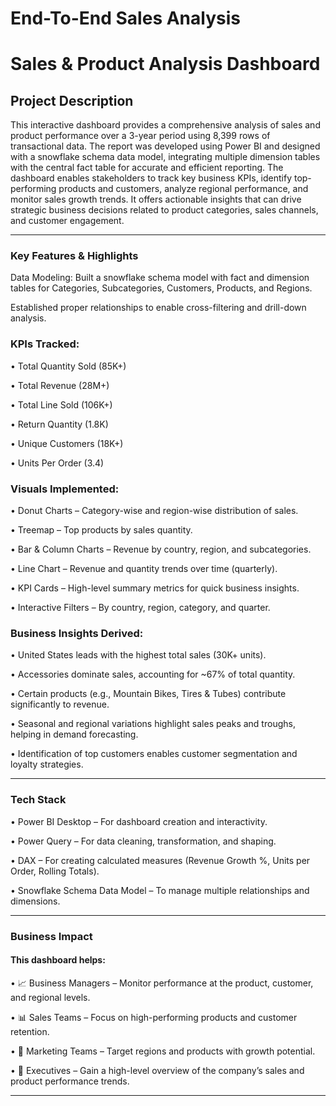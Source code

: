 # End-To-End Sales Analysis
# Sales & Product Analysis Dashboard
## Project Description
This interactive dashboard provides a comprehensive analysis of sales and product performance over a 3-year period using 8,399 rows of transactional data. The report was developed using Power BI and designed with a snowflake schema data model, integrating multiple dimension tables with the central fact table for accurate and efficient reporting.
The dashboard enables stakeholders to track key business KPIs, identify top-performing products and customers, analyze regional performance, and monitor sales growth trends. It offers actionable insights that can drive strategic business decisions related to product categories, sales channels, and customer engagement.
________________________________________
### Key Features & Highlights
Data Modeling:
Built a snowflake schema model with fact and dimension tables for Categories, Subcategories, Customers, Products, and Regions.

Established proper relationships to enable cross-filtering and drill-down analysis.
### 	KPIs Tracked:
 • Total Quantity Sold (85K+)

 • Total Revenue (28M+)
 
 • Total Line Sold (106K+)
 
 • Return Quantity (1.8K)
 
 • Unique Customers (18K+)
 
 • Units Per Order (3.4)
 
 
### 	Visuals Implemented:
•	Donut Charts – Category-wise and region-wise distribution of sales.

•	Treemap – Top products by sales quantity.

•	Bar & Column Charts – Revenue by country, region, and subcategories.

•	Line Chart – Revenue and quantity trends over time (quarterly).

•	KPI Cards – High-level summary metrics for quick business insights.

•	Interactive Filters – By country, region, category, and quarter.

### 	Business Insights Derived:
•	United States leads with the highest total sales (30K+ units).
 
•	Accessories dominate sales, accounting for ~67% of total quantity.
 
•	Certain products (e.g., Mountain Bikes, Tires & Tubes) contribute significantly to revenue.
 
•	Seasonal and regional variations highlight sales peaks and troughs, helping in demand forecasting.
 
•	Identification of top customers enables customer segmentation and loyalty strategies.
________________________________________
### Tech Stack
•	Power BI Desktop – For dashboard creation and interactivity.

•	Power Query – For data cleaning, transformation, and shaping.

•	DAX – For creating calculated measures (Revenue Growth %, Units per Order, Rolling Totals).

•	Snowflake Schema Data Model – To manage multiple relationships and dimensions.
________________________________________
### Business Impact
#### This dashboard helps:
•	📈 Business Managers – Monitor performance at the product, customer, and regional levels.

•	📊 Sales Teams – Focus on high-performing products and customer retention.

•	🎯 Marketing Teams – Target regions and products with growth potential.

•	🏢 Executives – Gain a high-level overview of the company’s sales and product performance trends.
________________________________________

